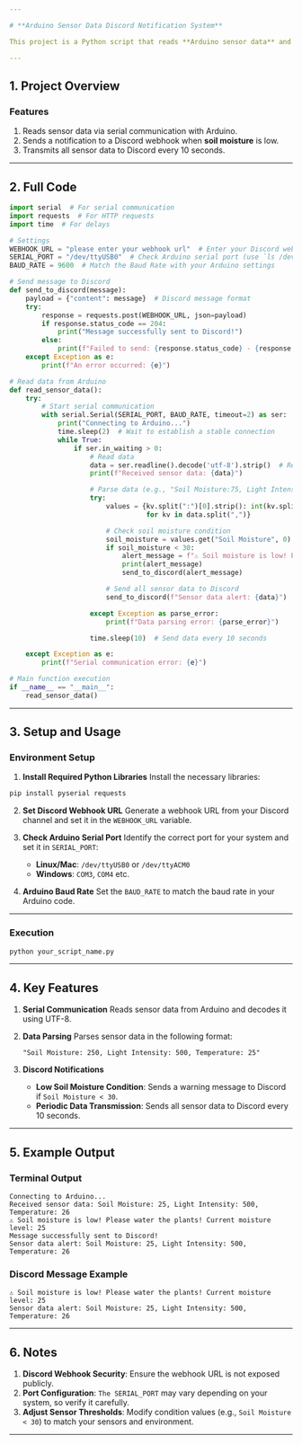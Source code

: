 ```yaml
---

# **Arduino Sensor Data Discord Notification System**

This project is a Python script that reads **Arduino sensor data** and sends notifications to a **Discord webhook** based on specific conditions. When the **soil moisture value** falls below a threshold, a warning message is automatically sent.

---
```


## **1. Project Overview**

### **Features**
1. Reads sensor data via serial communication with Arduino.
2. Sends a notification to a Discord webhook when **soil moisture** is low.
3. Transmits all sensor data to Discord every 10 seconds.

---

## **2. Full Code**

```python
import serial  # For serial communication
import requests  # For HTTP requests
import time  # For delays

# Settings
WEBHOOK_URL = "please enter your webhook url"  # Enter your Discord webhook URL
SERIAL_PORT = "/dev/ttyUSB0"  # Check Arduino serial port (use `ls /dev/tty*` to verify)
BAUD_RATE = 9600  # Match the Baud Rate with your Arduino settings

# Send message to Discord
def send_to_discord(message):
    payload = {"content": message}  # Discord message format
    try:
        response = requests.post(WEBHOOK_URL, json=payload)
        if response.status_code == 204:
            print("Message successfully sent to Discord!")
        else:
            print(f"Failed to send: {response.status_code} - {response.text}")
    except Exception as e:
        print(f"An error occurred: {e}")

# Read data from Arduino
def read_sensor_data():
    try:
        # Start serial communication
        with serial.Serial(SERIAL_PORT, BAUD_RATE, timeout=2) as ser:
            print("Connecting to Arduino...")
            time.sleep(2)  # Wait to establish a stable connection
            while True:
                if ser.in_waiting > 0:
                    # Read data
                    data = ser.readline().decode('utf-8').strip()  # Read data from Arduino
                    print(f"Received sensor data: {data}")

                    # Parse data (e.g., "Soil Moisture:75, Light Intensity:28, Humidity:15, Temperature:24")
                    try:
                        values = {kv.split(":")[0].strip(): int(kv.split(":")[1].strip())
                                  for kv in data.split(",")}

                        # Check soil moisture condition
                        soil_moisture = values.get("Soil Moisture", 0)  # Use English keys from the sensor data
                        if soil_moisture < 30:
                            alert_message = f"⚠️ Soil moisture is low! Please water the plants! Current moisture level: {soil_moisture}"
                            print(alert_message)
                            send_to_discord(alert_message)

                        # Send all sensor data to Discord
                        send_to_discord(f"Sensor data alert: {data}")

                    except Exception as parse_error:
                        print(f"Data parsing error: {parse_error}")

                    time.sleep(10)  # Send data every 10 seconds

    except Exception as e:
        print(f"Serial communication error: {e}")

# Main function execution
if __name__ == "__main__":
    read_sensor_data()
```

---

## **3. Setup and Usage**

### **Environment Setup**
1. **Install Required Python Libraries**
   Install the necessary libraries:
```bash
pip install pyserial requests
```

2. **Set Discord Webhook URL**
   Generate a webhook URL from your Discord channel and set it in the `WEBHOOK_URL` variable.

3. **Check Arduino Serial Port**
   Identify the correct port for your system and set it in `SERIAL_PORT`:
   - **Linux/Mac**: `/dev/ttyUSB0` or `/dev/ttyACM0`
   - **Windows**: `COM3`, `COM4` etc.
     
4. **Arduino Baud Rate**
   Set the `BAUD_RATE` to match the baud rate in your Arduino code.

---

### **Execution**
```bash
python your_script_name.py
```

---

## **4. Key Features**

1. **Serial Communication**
   Reads sensor data from Arduino and decodes it using UTF-8.

2. **Data Parsing**
   Parses sensor data in the following format:
   ```
   "Soil Moisture: 250, Light Intensity: 500, Temperature: 25"
   ```

3. **Discord Notifications**
   - **Low Soil Moisture Condition**: Sends a warning message to Discord if `Soil Moisture < 30`.
   - **Periodic Data Transmission**: Sends all sensor data to Discord every 10 seconds.

---

## **5. Example Output**

### **Terminal Output**
```
Connecting to Arduino...
Received sensor data: Soil Moisture: 25, Light Intensity: 500, Temperature: 26
⚠️ Soil moisture is low! Please water the plants! Current moisture level: 25
Message successfully sent to Discord!
Sensor data alert: Soil Moisture: 25, Light Intensity: 500, Temperature: 26
```

### **Discord Message Example**
```
⚠️ Soil moisture is low! Please water the plants! Current moisture level: 25
Sensor data alert: Soil Moisture: 25, Light Intensity: 500, Temperature: 26
```

---

## **6. Notes**
1. **Discord Webhook Security**: Ensure the webhook URL is not exposed publicly.
2. **Port Configuration**: `The SERIAL_PORT` may vary depending on your system, so verify it carefully.
3. **Adjust Sensor Thresholds**: Modify condition values (e.g., `Soil Moisture < 30`) to match your sensors and environment.

---
